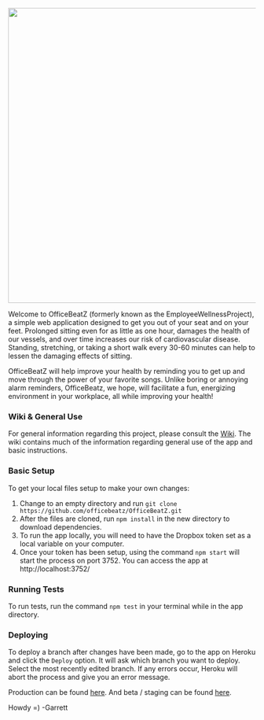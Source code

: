 <p align="center"> 
  <img src="https://github.com/CodyMichaelSimmons/OfficeBeatZ/blob/master/public/images/officebeatz-banner.png" width="600">
</p>

Welcome to OfficeBeatZ (formerly known as the EmployeeWellnessProject), a simple web application designed to get you out of your seat and on your feet. Prolonged sitting even for as little as one hour, damages the health of our vessels, and over time increases our risk of cardiovascular disease. Standing, stretching, or taking a short walk every 30-60 minutes can help to lessen the damaging effects of sitting.


OfficeBeatZ will help improve your health by reminding you to get up and move through the power of your favorite songs. Unlike boring or annoying alarm reminders, OfficeBeatz, we hope, will facilitate a fun, energizing environment in your workplace, all while improving your health!

### Wiki & General Use

For general information regarding this project, please consult the [Wiki](https://github.com/CodyMichaelSimmons/EmployeeWellnessProject/wiki). The wiki contains much of the information regarding general use of the app and basic instructions.

### Basic Setup

To get your local files setup to make your own changes:

1. Change to an empty directory and run `git clone https://github.com/officebeatz/OfficeBeatZ.git`
1. After the files are cloned, run `npm install` in the new directory to download dependencies.
1. To run the app locally, you will need to have the Dropbox token set as a local variable on your computer.
1. Once your token has been setup, using the command `npm start` will start the process on port 3752. You can access the app at http://localhost:3752/

### Running Tests

To run tests, run the command `npm test` in your terminal while in the app directory.

### Deploying

To deploy a branch after changes have been made, go to the app on Heroku and click the `Deploy` option. It will ask which branch you want to deploy. Select the most recently edited branch. If any errors occur, Heroku will abort the process and give you an error message.

Production can be found [here](http://officebeatz.net/). And beta / staging can be found [here](http://beta.officebeatz.net/).

Howdy =) -Garrett
